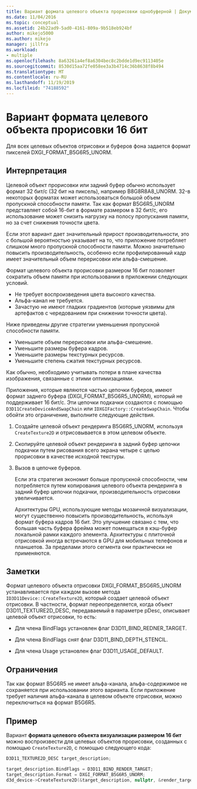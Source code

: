 ```yaml
---
title: Вариант формата целевого объекта прорисовки однобуферной | Документация Майкрософт
ms.date: 11/04/2016
ms.topic: conceptual
ms.assetid: 24b22ad9-5ad0-4161-809a-9b518eb924bf
author: mikejo5000
ms.author: mikejo
manager: jillfra
ms.workload:
- multiple
ms.openlocfilehash: 8a63261a4ef8a6304bec8c2bdde1d9ec9113405e
ms.sourcegitcommit: 8530d15aa72fe058ee3a3b4714c36b8638f8b494
ms.translationtype: MT
ms.contentlocale: ru-RU
ms.lasthandoff: 11/19/2019
ms.locfileid: "74188592"
---
```

# <a name="16-bpp-render-target-format-variant"></a>Вариант формата целевого объекта прорисовки 16 бит
Для всех целевых объектов отрисовки и буферов фона задается формат пикселей DXGI_FORMAT_B5G6R5_UNORM.

## <a name="interpretation"></a>Интерпретация
 Целевой объект прорисовки или задний буфер обычно использует формат 32 бит/с (32 бит на пиксель), например B8G8R8A8_UNORM. 32-в некоторых форматах может использоваться большой объем пропускной способности памяти. Так как формат B5G6R5_UNORM представляет собой 16-бит в формате размером в 32 бит/с, его использование может снизить нагрузку на полосу пропускания памяти, но за счет снижения точности цвета.

 Если этот вариант дает значительный прирост производительности, это с большой вероятностью указывает на то, что приложение потребляет слишком много пропускной способности памяти. Можно значительно повысить производительность, особенно если профилированный кадр имеет значительный объем перерисовки или альфа-смешение.

Формат целевого объекта прорисовки размером 16 бит позволяет сократить объем памяти при использовании в приложении следующих условий.
- Не требует воспроизведения цвета высокого качества.
- Альфа-канал не требуется.
- Зачастую не имеют гладких градиентов (которые уязвимы для артефактов с чередованием при снижении точности цвета).

Ниже приведены другие стратегии уменьшения пропускной способности памяти.
- Уменьшите объем перерисовки или альфа-смешение.
- Уменьшите размеры буфера кадров.
- Уменьшите размеры текстурных ресурсов.
- Уменьшите степень сжатия текстурных ресурсов.

Как обычно, необходимо учитывать потери в плане качества изображения, связанные с этими оптимизациями.

Приложения, которые являются частью цепочки буферов, имеют формат заднего буфера (DXGI_FORMAT_B5G6R5_UNORM), который не поддерживает 16 бит/с. Эти цепочки подкачки создаются с помощью `D3D11CreateDeviceAndSwapChain` или `IDXGIFactory::CreateSwapChain`. Чтобы обойти это ограничение, выполните следующие действия.
1. Создайте целевой объект рендеринга B5G6R5_UNORM, используя `CreateTexture2D` и отрисовывается в этом целевом объекте.
2. Скопируйте целевой объект рендеринга в задний буфер цепочки подкачки путем рисования всего экрана четыре с целью прорисовки в качестве исходной текстуры.
3. Вызов в цепочке буферов.

   Если эта стратегия экономит больше пропускной способности, чем потребляется путем копирования целевого объекта рендеринга в задний буфер цепочки подкачки, производительность отрисовки увеличивается.

   Архитектуры GPU, использующие методы мозаичной визуализации, могут существенно повысить производительность, используя формат буфера кадров 16 бит. Это улучшение связано с тем, что большая часть буфера фрейма может помещаться в кэш-буфер локальной рамки каждого элемента. Архитектуры с плиточной отрисовкой иногда встречаются в GPU для мобильных телефонов и планшетов. За пределами этого сегмента они практически не применяются.

## <a name="remarks"></a>Заметки
 Формат целевого объекта отрисовки DXGI_FORMAT_B5G6R5_UNORM устанавливается при каждом вызове метода `ID3D11Device::CreateTexture2D`, который создает целевой объект отрисовки. В частности, формат переопределяется, когда объект D3D11_TEXTURE2D_DESC, передаваемый в параметре pDesc, описывает целевой объект отрисовки, то есть:

- Для члена BindFlags установлен флаг D3D11_BIND_REDNER_TARGET.

- Для члена BindFlags снят флаг D3D11_BIND_DEPTH_STENCIL.

- Для члена Usage установлен флаг D3D11_USAGE_DEFAULT.

## <a name="restrictions-and-limitations"></a>Ограничения
 Так как формат B5G6R5 не имеет альфа-канала, альфа-содержимое не сохраняется при использовании этого варианта. Если приложение требует наличия альфа-канала в целевом объекте отрисовки, можно переключиться на формат B5G6R5.

## <a name="example"></a>Пример
 Вариант **формата целевого объекта визуализации размером 16 бит** можно воспроизвести для целевых объектов прорисовки, созданных с помощью `CreateTexture2D`, с помощью следующего кода:

```cpp
D3D11_TEXTURE2D_DESC target_description;

target_description.BindFlags = D3D11_BIND_RENDER_TARGET;
target_description.Format = DXGI_FORMAT_B5G6R5_UNORM;
d3d_device->CreateTexture2D(&target_description, nullptr, &render_target);
```
